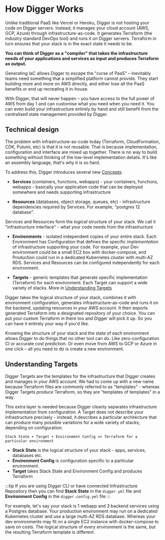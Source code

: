 # How Digger Works

Unlike traditional PaaS like Vercel or Heroku, Digger is not hosting your code on Digger servers. Instead, it manages your cloud account (AWS, GCP, Azure) through infrastructure-as-code. It generates Terraform (the industry standard DevOps tool) and runs it on Digger servers. Terraform in turn ensures that your stack is in the exact state it needs to be.

**You can think of Digger as a "compiler" that takes the infrastructure needs of your applications and services as input and produces Terraform as output.**

Generating IaC allows Digger to escape the "curse of PaaS" – inevitably teams need something that a simplified platform cannot provide. They start building more and more on AWS directly, and either lose all the PaaS benefits or end up recreating it in-house.

With Digger, that will never happen – you have access to the full power of AWS from day 1 and can customise what you need when you need it. You can even build your infrastructure entirely by hand and still benefit from the centralised state management provided by Digger.

## Technical design

The problem with infrastructure-as-code today (Terraform, CloudFormation, CDK, Pulumi, etc) is that it is not reusable. That is because implementation, configuration and interface are mixed up together. There is no way to build something without thinking of the low-level implementation details. It's like an assembly language, that's why it is so hard.

To address this, Digger introduces several new [Concepts](./concepts):

- **Services** (containers, functions, webapps) - your containers, functions, webapps - basically your application code that can be deployed somewhere and needs supporting infrastructure

- **Resources** (databases, object storage, queues, etc) - infrastructure dependencies required by Services. For example, "postgres 12 database".

Services and Resources form the _logical_ structure of your stack. We call it "infrastructure interface" - what your code needs from the infrastructure

- **Environments** - isolated independent copies of your entire stack. Each Environment has Configuration that defines the specific _implementation_ of infrastructure supporting your code. For example, your Dev environment could be a small EC2 box with docker-compose, and Production could run in a dedicated Kubernetes cluster with multi-AZ RDS. Services and Resources can be configured independently for each environment.

- **Targets** - generic templates that generate specific implementation (Terraform) for each environment. Each Target can support a wide variety of stacks. More in [Understanding Targets](#understanding-targets)

Digger takes the logical structure of your stack, combines it with environment configuration, generates infrastructure-as-code and runs it on the backend, updating resources in your AWS account. It then exports generated Terraform into a designated repository of your choice. You can put your custom Terraform in there too and Digger will pick it up. So you can have it entirely your way if you'd like.

Knowing the structure of your stack and the state of each environment allows Digger to do things that no other tool can do. Like zero-configuration CI or accurate cost prediction. Or even move from AWS to GCP or Azure in one click – all you need to do is create a new environment.

## Understanding Targets

Digger Targets are the templates for the infrastructure that Digger creates and manages in your AWS account. We had to come up with a new name because Terraform files are commonly referred to as "templates" - whereas Digger Targets _produce_ Terraform, so they are "templates of templates" in a way.

This extra layer is needed because Digger cleanly separates infrastructure implementation from configuration. A Target does not describe your infrastructure precisely - instead, it describes a particular architecture that can produce many possible variations for a wide variety of stacks, depending on configuration.

```
Stack State + Target + Environment Config => Terraform for a particular environment
```

- **Stack State** is the logical structure of your stack - apps, services, databases etc.
- **Environment Config** is configuration specific to a particular environment.
- **Target** takes Stack State and Environment Config and produces Terraform

:::tip
If you are using Digger CLI or have connected Infrastructure Repository then you can find **Stack State** in the `digger.yml` file and **Environment Config** in the `digger.config.yml` file
:::

For example, let's say your stack is 1 webapp and 3 backend services using a Postgres database. Your production environment may run on a dedicated Kubernetes cluster and use a large multi-AZ RDS database. Whereas your dev environments may fit on a single EC2 instance with docker-compose to save on costs. The logical structure of every environment is the same, but the resulting Terraform template is different.
